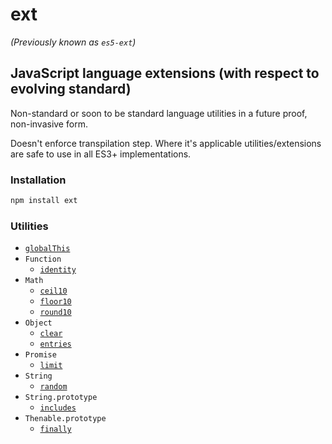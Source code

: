 # ext

_(Previously known as `es5-ext`)_

## JavaScript language extensions (with respect to evolving standard)

Non-standard or soon to be standard language utilities in a future proof, non-invasive form.

Doesn't enforce transpilation step. Where it's applicable utilities/extensions are safe to use in all ES3+
implementations.

### Installation

```bash
npm install ext
```

### Utilities

- [`globalThis`](docs/global-this.md)
- `Function`
  - [`identity`](docs/function/identity.md)
- `Math`
  - [`ceil10`](docs/math/ceil-10.md)
  - [`floor10`](docs/math/floor-10.md)
  - [`round10`](docs/math/round-10.md)
- `Object`
  - [`clear`](docs/object/clear.md)
  - [`entries`](docs/object/entries.md)
- `Promise`
  - [`limit`](docs/promise/limit.md)
- `String`
  - [`random`](docs/string/random.md)
- `String.prototype`
  - [`includes`](docs/string_/includes.md)
- `Thenable.prototype`
  - [`finally`](docs/thenable_/finally.md)
